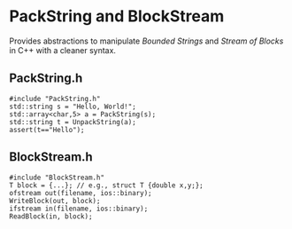 # PackString and BlockStream
Provides abstractions to manipulate *Bounded Strings* and *Stream of Blocks* in C++ with a cleaner syntax.
 
## PackString.h
```
#include "PackString.h"
std::string s = "Hello, World!";
std::array<char,5> a = PackString(s);
std::string t = UnpackString(a);
assert(t=="Hello");
```

## BlockStream.h
```
#include "BlockStream.h"
T block = {...}; // e.g., struct T {double x,y;};
ofstream out(filename, ios::binary);
WriteBlock(out, block);
ifstream in(filename, ios::binary);
ReadBlock(in, block);
```
